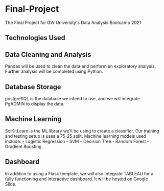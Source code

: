 # Final-Project
The Final Project for GW University's Data Analysis Bootcamp 2021

## Technologies Used
## Data Cleaning and Analysis
Pandas will be used to clean the data and perform an exploratory analysis. Further analysis will be completed using Python.

## Database Storage
postgreSQL is the database we intend to use, and we will integrate PgADMIN to display the data.

## Machine Learning
SciKitLearn is the ML library we'll be using to create a classifier. Our training and testing setup is uses a 75-25 split.  Machine learning models used include:
     - Logistic Regression
     - SVM
     - Decision Tree
     - Random Forest
     - Gradient Boosting

## Dashboard
In addition to using a Flask template, we will also integrate TABLEAU for a fully functioning and interactive dashboard. It will be hosted on Google Slide.

